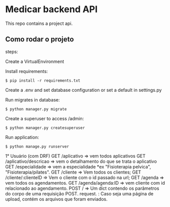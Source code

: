 # Medicar backend API
This repo contains a project api.

## Como rodar o projeto

steps:

Create a VirtualEnvironment

Install requirements:
```
$ pip install -r requirements.txt
```

Create a .env and set database configuration or set a default in settings.py

Run migrates in database:
```
$ python manager.py migrate
```

Create a superuser to access /admin:
```
$ python manager.py createsuperuser
```

Run application:
```
$ python manage.py runserver
```

1° Usuário (com DRF)
GET /aplicativo => vem todos aplicativos
GET /aplicativo/descricao => vem o detalhamento do que se trata o aplicativo
GET /especialidade => vem a especialidade *ex "Fisioterapia pelvica", "Fisioterapia/pilates".
GET /cliente => Vem todos os clientes;
GET /cliente/:clienteID => Vem o cliente com o id passado na url;
GET /agenda => vem todos os agendamentos.
GET /agenda/agenda:ID => vem cliente com id relacionado ao agendamento.
POST / => Um dict contendo os parâmetros do corpo de uma requisição POST. request. : Caso seja uma página de upload, contém os arquivos que foram enviados.

